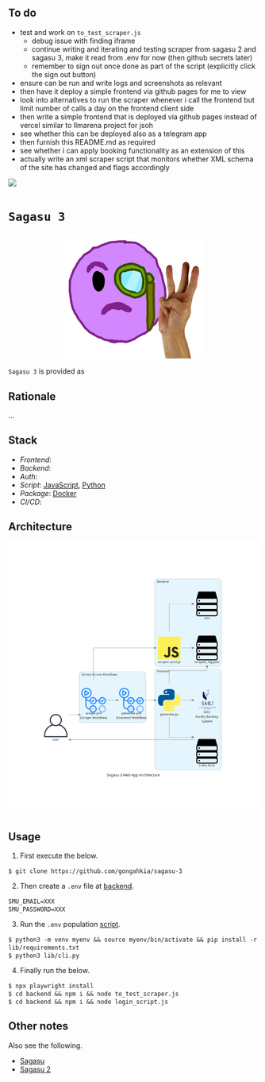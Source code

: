 ## To do

* test and work on `to_test_scraper.js`
    * debug issue with finding iframe
    * continue writing and iterating and testing scraper from sagasu 2 and sagasu 3, make it read from .env for now (then github secrets later)
    * remember to sign out once done as part of the script (explicitly click the sign out button)
* ensure can be run and write logs and screenshots as relevant
* then have it deploy a simple frontend via github pages for me to view
* look into alternatives to run the scraper whenever i call the frontend but limit number of calls a day on the frontend client side
* then write a simple frontend that is deployed via github pages instead of vercel similar to llmarena project for jsoh
* see whether this can be deployed also as a telegram app
* then furnish this README.md as required
* see whether i can apply booking functionality as an extension of this
* actually write an xml scraper script that monitors whether XML schema of the site has changed and flags accordingly

[![](https://img.shields.io/badge/sagasu_3.0.0-passing-green)](https://github.com/gongahkia/sagasu-3/releases/tag/1.0.0)

# `Sagasu 3`

<p align="center">
    <img src="./asset/logo/three_logo.png" width=55% height=55%>
</p>

`Sagasu 3` is provided as 

## Rationale

...

## Stack

* *Frontend*: 
* *Backend*:
* *Auth*: 
* *Script*: [JavaScript](https://developer.mozilla.org/en-US/docs/Web/JavaScript), [Python](https://www.python.org/)
* *Package*: [Docker](https://www.docker.com/)
* *CI/CD*:

## Architecture

![](./asset/reference/architecture.png)

## Usage

1. First execute the below.

```console
$ git clone https://github.com/gongahkia/sagasu-3 
```

2. Then create a `.env` file at [backend](./backend/).

```env
SMU_EMAIL=XXX
SMU_PASSWORD=XXX
```

3. Run the `.env` population [script](./lib/cli.py).

```console
$ python3 -m venv myenv && source myenv/bin/activate && pip install -r lib/requirements.txt
$ python3 lib/cli.py
```

4. Finally run the below.

```
$ npx playwright install
$ cd backend && npm i && node to_test_scraper.js
$ cd backend && npm i && node login_script.js
```

## Other notes

Also see the following.

* [Sagasu](https://github.com/gongahkia/sagasu)
* [Sagasu 2](https://github.com/gongahkia/sagasu-2)
